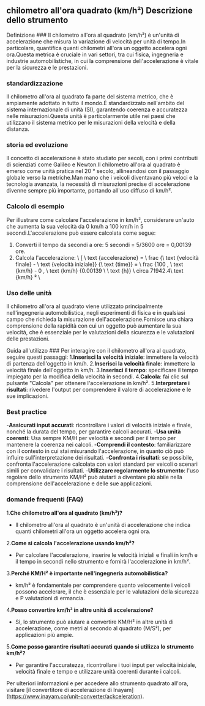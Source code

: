 ## chilometro all'ora quadrato (km/h²) Descrizione dello strumento

Definizione ###
Il chilometro all'ora al quadrato (km/h²) è un'unità di accelerazione che misura la variazione di velocità per unità di tempo.In particolare, quantifica quanti chilometri all'ora un oggetto accelera ogni ora.Questa metrica è cruciale in vari settori, tra cui fisica, ingegneria e industrie automobilistiche, in cui la comprensione dell'accelerazione è vitale per la sicurezza e le prestazioni.

### standardizzazione
Il chilometro all'ora al quadrato fa parte del sistema metrico, che è ampiamente adottato in tutto il mondo.È standardizzato nell'ambito del sistema internazionale di unità (SI), garantendo coerenza e accuratezza nelle misurazioni.Questa unità è particolarmente utile nei paesi che utilizzano il sistema metrico per le misurazioni della velocità e della distanza.

### storia ed evoluzione
Il concetto di accelerazione è stato studiato per secoli, con i primi contributi di scienziati come Galileo e Newton.Il chilometro all'ora al quadrato è emerso come unità pratica nel 20 ° secolo, allineandosi con il passaggio globale verso la metriche.Man mano che i veicoli diventavano più veloci e la tecnologia avanzata, la necessità di misurazioni precise di accelerazione divenne sempre più importante, portando all'uso diffuso di km/h².

### Calcolo di esempio
Per illustrare come calcolare l'accelerazione in km/h², considerare un'auto che aumenta la sua velocità da 0 km/h a 100 km/h in 5 secondi.L'accelerazione può essere calcolata come segue:

1. Converti il ​​tempo da secondi a ore: 5 secondi = 5/3600 ore = 0,00139 ore.
2. Calcola l'accelerazione:
\ [
\ text {accelerazione} = \ frac {\ text {velocità finale} - \ text {velocità iniziale}} {\ text {time}} = \ frac {100 \, \ text {km/h} - 0 \, \ text {km/h} {0.00139 \ \ text {h}} \ circa 71942.4\ text {km/h} ²
\

### Uso delle unità
Il chilometro all'ora al quadrato viene utilizzato principalmente nell'ingegneria automobilistica, negli esperimenti di fisica e in qualsiasi campo che richieda la misurazione dell'accelerazione.Fornisce una chiara comprensione della rapidità con cui un oggetto può aumentare la sua velocità, che è essenziale per le valutazioni della sicurezza e le valutazioni delle prestazioni.

Guida all'utilizzo ###
Per interagire con il chilometro all'ora al quadrato, seguire questi passaggi:
1.**Inserisci la velocità iniziale**: immettere la velocità di partenza dell'oggetto in km/h.
2.**Inserisci la velocità finale**: immettere la velocità finale dell'oggetto in km/h.
3.**Inserisci il tempo**: specificare il tempo impiegato per la modifica della velocità in secondi.
4.**Calcola**: fai clic sul pulsante "Calcola" per ottenere l'accelerazione in km/h².
5.**Interpretare i risultati**: rivedere l'output per comprendere il valore di accelerazione e le sue implicazioni.

### Best practice
-**Assicurati input accurati**: ricontrollare i valori di velocità iniziale e finale, nonché la durata del tempo, per garantire calcoli accurati.
-**Usa unità coerenti**: Usa sempre KM/H per velocità e secondi per il tempo per mantenere la coerenza nei calcoli.
-**Comprendi il contesto**: familiarizzare con il contesto in cui stai misurando l'accelerazione, in quanto ciò può influire sull'interpretazione dei risultati.
-**Confronta i risultati**: se possibile, confronta l'accelerazione calcolata con valori standard per veicoli o scenari simili per convalidare i risultati.
-**Utilizzare regolarmente lo strumento**: l'uso regolare dello strumento KM/H² può aiutarti a diventare più abile nella comprensione dell'accelerazione e delle sue applicazioni.

### domande frequenti (FAQ)

1.**Che chilometro all'ora al quadrato (km/h²)?**
- Il chilometro all'ora al quadrato è un'unità di accelerazione che indica quanti chilometri all'ora un oggetto accelera ogni ora.

2.**Come si calcola l'accelerazione usando km/h²?**
- Per calcolare l'accelerazione, inserire le velocità iniziali e finali in km/h e il tempo in secondi nello strumento e fornirà l'accelerazione in km/h².

3.**Perché KM/H² è importante nell'ingegneria automobilistica?**
- km/h² è fondamentale per comprendere quanto velocemente i veicoli possono accelerare, il che è essenziale per le valutazioni della sicurezza e P valutazioni di ermancia.

4.**Posso convertire km/h² in altre unità di accelerazione?**
- Sì, lo strumento può aiutare a convertire KM/H² in altre unità di accelerazione, come metri al secondo al quadrato (M/S²), per applicazioni più ampie.

5.**Come posso garantire risultati accurati quando si utilizza lo strumento km/h²?**
- Per garantire l'accuratezza, ricontrollare i tuoi input per velocità iniziale, velocità finale e tempo e utilizzare unità coerenti durante i calcoli.

Per ulteriori informazioni e per accedere allo strumento quadrato all'ora, visitare [il convertitore di accelerazione di Inayam] (https://www.inayam.co/unit-converter/ackceleration).